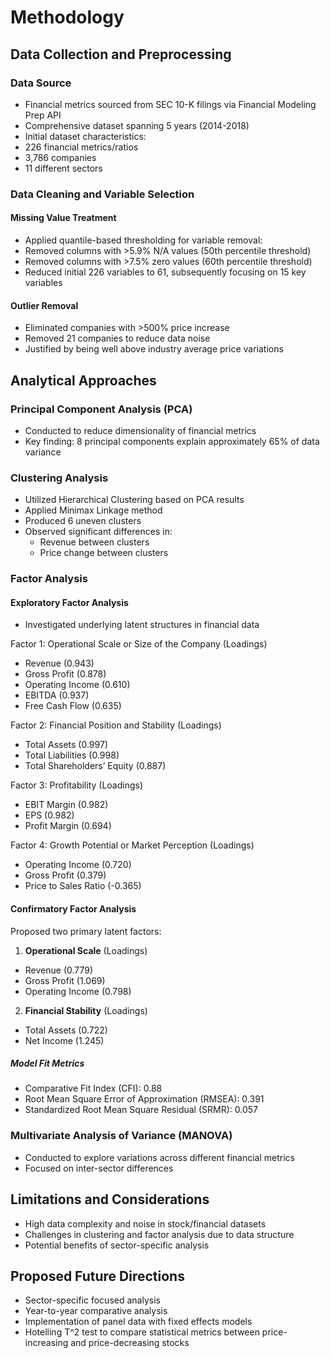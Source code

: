 # Methodology

## Data Collection and Preprocessing
### Data Source
- Financial metrics sourced from SEC 10-K filings via Financial Modeling Prep API
- Comprehensive dataset spanning 5 years (2014-2018)
- Initial dataset characteristics:
 - 226 financial metrics/ratios
 - 3,786 companies
 - 11 different sectors

### Data Cleaning and Variable Selection
#### Missing Value Treatment
- Applied quantile-based thresholding for variable removal:
 - Removed columns with >5.9% N/A values (50th percentile threshold)
 - Removed columns with >7.5% zero values (60th percentile threshold)
- Reduced initial 226 variables to 61, subsequently focusing on 15 key variables

#### Outlier Removal
- Eliminated companies with >500% price increase
 - Removed 21 companies to reduce data noise
 - Justified by being well above industry average price variations

## Analytical Approaches

### Principal Component Analysis (PCA)
- Conducted to reduce dimensionality of financial metrics
- Key finding: 8 principal components explain approximately 65% of data variance

### Clustering Analysis
- Utilized Hierarchical Clustering based on PCA results
- Applied Minimax Linkage method
- Produced 6 uneven clusters
- Observed significant differences in:
   - Revenue between clusters
   - Price change between clusters

### Factor Analysis
#### Exploratory Factor Analysis
- Investigated underlying latent structures in financial data

Factor 1: Operational Scale or Size of the Company (Loadings)
  - Revenue (0.943)
  - Gross Profit (0.878)
  - Operating Income (0.610)
  - EBITDA (0.937)
  - Free Cash Flow (0.635)

Factor 2: Financial Position and Stability (Loadings)
  - Total Assets (0.997)
  - Total Liabilities (0.998)
  - Total Shareholders’ Equity (0.887)

Factor 3: Profitability (Loadings)
  - EBIT Margin (0.982)
  - EPS (0.982)
  - Profit Margin (0.694)

Factor 4: Growth Potential or Market Perception (Loadings)
  - Operating Income (0.720)
  - Gross Profit (0.379)
  - Price to Sales Ratio (-0.365)

#### Confirmatory Factor Analysis
Proposed two primary latent factors:

1. **Operational Scale** (Loadings)
  - Revenue (0.779)
  - Gross Profit (1.069)
  - Operating Income (0.798)

2. **Financial Stability** (Loadings)
  - Total Assets (0.722)
  - Net Income (1.245)

##### Model Fit Metrics
- Comparative Fit Index (CFI): 0.88
- Root Mean Square Error of Approximation (RMSEA): 0.391
- Standardized Root Mean Square Residual (SRMR): 0.057

### Multivariate Analysis of Variance (MANOVA)
- Conducted to explore variations across different financial metrics
- Focused on inter-sector differences


## Limitations and Considerations
- High data complexity and noise in stock/financial datasets
- Challenges in clustering and factor analysis due to data structure
- Potential benefits of sector-specific analysis

## Proposed Future Directions
- Sector-specific focused analysis
- Year-to-year comparative analysis
- Implementation of panel data with fixed effects models
- Hotelling T^2 test to compare statistical metrics between price-increasing and price-decreasing stocks
